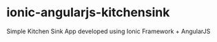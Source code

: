 ionic-angularjs-kitchensink
===========================

Simple Kitchen Sink App developed using Ionic Framework + AngularJS
